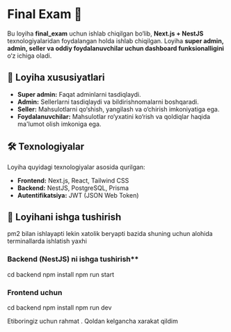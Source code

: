 # Final Exam 🚀

Bu loyiha **final_exam** uchun ishlab chiqilgan bo‘lib, **Next.js + NestJS** texnologiyalaridan foydalangan holda ishlab chiqilgan. Loyiha **super admin, admin, seller va oddiy foydalanuvchilar uchun dashboard funksionalligini** o‘z ichiga oladi.

## 📌 **Loyiha xususiyatlari**  
- **Super admin:** Faqat adminlarni tasdiqlaydi.  
- **Admin:** Sellerlarni tasdiqlaydi va bildirishnomalarni boshqaradi.  
- **Seller:** Mahsulotlarni qo‘shish, yangilash va o‘chirish imkoniyatiga ega.  
- **Foydalanuvchilar:** Mahsulotlar ro‘yxatini ko‘rish va qoldiqlar haqida ma'lumot olish imkoniga ega.  

## 🛠 **Texnologiyalar**  
Loyiha quyidagi texnologiyalar asosida qurilgan:  
- **Frontend:** Next.js, React, Tailwind CSS  
- **Backend:** NestJS, PostgreSQL, Prisma  
- **Autentifikatsiya:** JWT (JSON Web Token)   

## 🚀 **Loyihani ishga tushirish**  
pm2 bilan ishlayapti lekin xatolik beryapti bazida shuning uchun alohida terminallarda ishlatish yaxhi
###  Backend (NestJS) ni ishga tushirish**  

cd backend
npm install
npm run start

### Frontend uchun 
cd backend
npm install
npm run dev

Etiboringiz uchun rahmat . Qoldan kelgancha xarakat qildim

